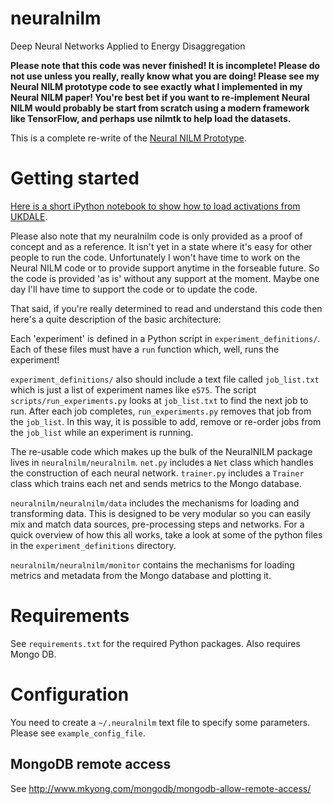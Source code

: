 # neuralnilm
Deep Neural Networks Applied to Energy Disaggregation

**Please note that this code was never finished! It is incomplete! Please do not use unless you really, really know what you are doing! Please see my Neural NILM prototype code to see exactly what I implemented in my Neural NILM paper!  You're best bet if you want to re-implement Neural NILM would probably be start from scratch using a modern framework like TensorFlow, and perhaps use nilmtk to help load the datasets.**

This is a complete re-write of the
[Neural NILM Prototype](https://github.com/JackKelly/neuralnilm_prototype).

# Getting started
[Here is a short iPython notebook to show how to load activations from UKDALE](https://github.com/JackKelly/neuralnilm/blob/master/notebooks/extract_activations.ipynb).

Please also note that my neuralnilm code is only provided as a proof
of concept and as a reference.  It isn't yet in a state where it's
easy for other people to run the code.  Unfortunately I won't have
time to work on the Neural NILM code or to provide support anytime 
in the forseable future.  So the code is provided 'as is' without 
any support at the moment.  Maybe one day I'll have time to support
the code or to update the code.

That said, if you're really determined to read and understand this
code then here's a quite description of the basic architecture:

Each 'experiment' is defined in a Python script in
`experiment_definitions/`.  Each of these files must have a `run`
function which, well, runs the experiment!

`experiment_definitions/` also should include a text file called
`job_list.txt` which is just a list of experiment names like `e575`.
The script `scripts/run_experiments.py` looks at `job_list.txt` to
find the next job to run.  After each job completes,
`run_experiments.py` removes that job from the `job_list`.  In this
way, it is possible to add, remove or re-order jobs from the
`job_list` while an experiment is running.

The re-usable code which makes up the bulk of the NeuralNILM package
lives in `neuralnilm/neuralnilm`.  `net.py` includes a `Net` class
which handles the construction of each neural network.  `trainer.py`
includes a `Trainer` class which trains each net and sends metrics to
the Mongo database.

`neuralnilm/neuralnilm/data` includes the mechanisms for loading and
transforming data.  This is designed to be very modular so you can
easily mix and match data sources, pre-processing steps and networks.
For a quick overview of how this all works, take a look at some of the
python files in the `experiment_definitions` directory.

`neuralnilm/neuralnilm/monitor` contains the mechanisms for loading
metrics and metadata from the Mongo database and plotting it.


# Requirements
See `requirements.txt` for the required Python packages.  Also requires Mongo DB.

# Configuration
You need to create a `~/.neuralnilm` text file to specify some
parameters.  Please see `example_config_file`.

## MongoDB remote access

See http://www.mkyong.com/mongodb/mongodb-allow-remote-access/
